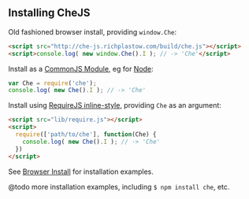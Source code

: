 Installing CheJS
----------------

Old fashioned browser install, providing `window.Che`: 
```html
<script src="http://che-js.richplastow.com/build/che.js"></script>
<script>console.log( new window.Che().I ); // -> 'Che'</script>
```

Install as a [CommonJS Module](http://goo.gl/ZrbaB0), eg for 
[Node](https://nodejs.org/): 
```javascript
var Che = require('che');
console.log( new Che().I ); // -> 'Che'
```

Install using [RequireJS inline-style](http://goo.gl/mp7Snw), providing `Che` 
as an argument: 
```html
<script src="lib/require.js"></script>
<script>
  require(['path/to/che'], function(Che) {
    console.log( new Che().I ); // -> 'Che'
  })
</script>
```

See [Browser Install](http://che-js.richplastow.com/usage/browser-install.html) 
for installation examples. 

@todo more installation examples, including `$ npm install che`, etc. 





